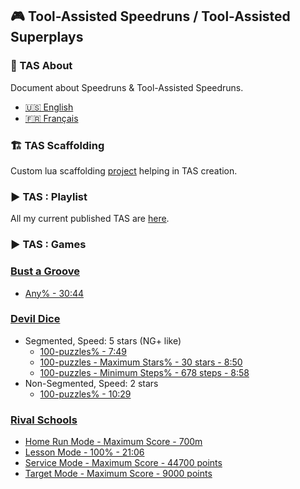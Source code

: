 ## 🎮 Tool-Assisted Speedruns / Tool-Assisted Superplays

### 📖 TAS About

Document about Speedruns & Tool-Assisted Speedruns.

- [🇺🇸 English](https://fullmoonissue.github.io/tas-about-en.pdf?last_version=2021-08-31)
- [🇫🇷 Français](https://fullmoonissue.github.io/tas-about-fr.pdf?last_version=2021-08-31)

### 🏗️ TAS Scaffolding

Custom lua scaffolding [project](https://github.com/fullmoonissue/tas-scaffolding) helping in TAS creation.

### ▶️ TAS : Playlist

All my current published TAS are [here](https://youtube.com/playlist?list=PLOritzM6b1Y_XC8kF1H1geVW2fAlfaBZA).

### ▶️ TAS : Games

### [Bust a Groove](https://en.wikipedia.org/wiki/Bust_a_Groove)

- [Any% - 30:44](https://www.youtube.com/watch?v=Kxq-E8L_lfY)

### [Devil Dice](https://en.wikipedia.org/wiki/Devil_Dice)

- Segmented, Speed: 5 stars (NG+ like)
  - [100-puzzles% - 7:49](https://www.youtube.com/watch?v=_7yKOdAjblM)
  - [100-puzzles - Maximum Stars% - 30 stars - 8:50](https://www.youtube.com/watch?v=LMxgXYxKpno)
  - [100-puzzles - Minimum Steps% - 678 steps - 8:58](https://www.youtube.com/watch?v=dPKOuuCzq54)
- Non-Segmented, Speed: 2 stars
  - [100-puzzles% - 10:29](https://www.youtube.com/watch?v=kPTkihZGlrY)

### [Rival Schools](https://en.wikipedia.org/wiki/Rival_Schools:_United_by_Fate)

- [Home Run Mode - Maximum Score - 700m](https://www.youtube.com/watch?v=tDp-lRBLIi8)
- [Lesson Mode - 100% - 21:06](https://www.youtube.com/watch?v=e1RWETgbzBQ)
- [Service Mode - Maximum Score - 44700 points](https://www.youtube.com/watch?v=reDowrCmnwY)
- [Target Mode - Maximum Score - 9000 points](https://www.youtube.com/watch?v=pKH3ChsgLFA)